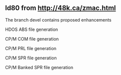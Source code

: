## ld80 from http://48k.ca/zmac.html

The branch devel contains proposed enhancements

HDOS ABS file generation

CP/M COM file generation

CP/M PRL file generation

CP/M SPR file generation

CP/M Banked SPR file generation
